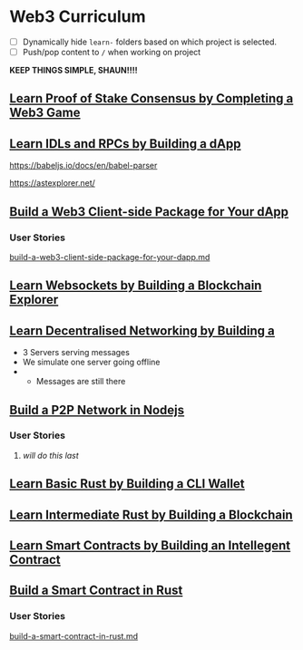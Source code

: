 # Web3 Curriculum

- [ ] Dynamically hide `learn-` folders based on which project is selected.
- [ ] Push/pop content to `/` when working on project

**KEEP THINGS SIMPLE, SHAUN!!!!**

## <u>[Learn Proof of Stake Consensus by Completing a Web3 Game](./learn-proof-of-stake-consensus-by-completing-a-web3-game/)</u>

## <u>[Learn IDLs and RPCs by Building a <something> dApp]()</u>

https://babeljs.io/docs/en/babel-parser

https://astexplorer.net/

## **<u>[Build a Web3 Client-side Package for Your dApp](./build-a-web3-client-side-package-for-your-dapp/)</u>**

### User Stories

[build-a-web3-client-side-package-for-your-dapp.md](./.freeCodeCamp/tooling/locales/english/build-a-web3-client-side-package-for-your-dapp.md)

## <u>[Learn Websockets by Building a Blockchain Explorer](./learn-websockets-by-building-a-blockchain-explorer/)</u>

## <u>[Learn Decentralised Networking by Building a <something>]()</u>

- 3 Servers serving messages
- We simulate one server going offline
- - Messages are still there

## **<u>[Build a P2P Network in Nodejs](./build-a-p2p-network-in-nodejs/)</u>**

### User Stories

1. _will do this last_

## <u>[Learn Basic Rust by Building a CLI Wallet](./learn-basic-rust-by-building-a-cli-wallet/)</u>

## <u>[Learn Intermediate Rust by Building a Blockchain](./learn-intermediate-rust-by-building-a-blockchain/)</u>

## <u>[Learn Smart Contracts by Building an Intellegent Contract](./learn-smart-contracts-by-building-an-intellegent-contract/)</u>

## **<u>[Build a Smart Contract in Rust](./build-a-smart-contract-in-rust/)</u>**

### User Stories

[build-a-smart-contract-in-rust.md](./.freeCodeCamp/tooling/locales/english/build-a-smart-contract-in-rust.md)
